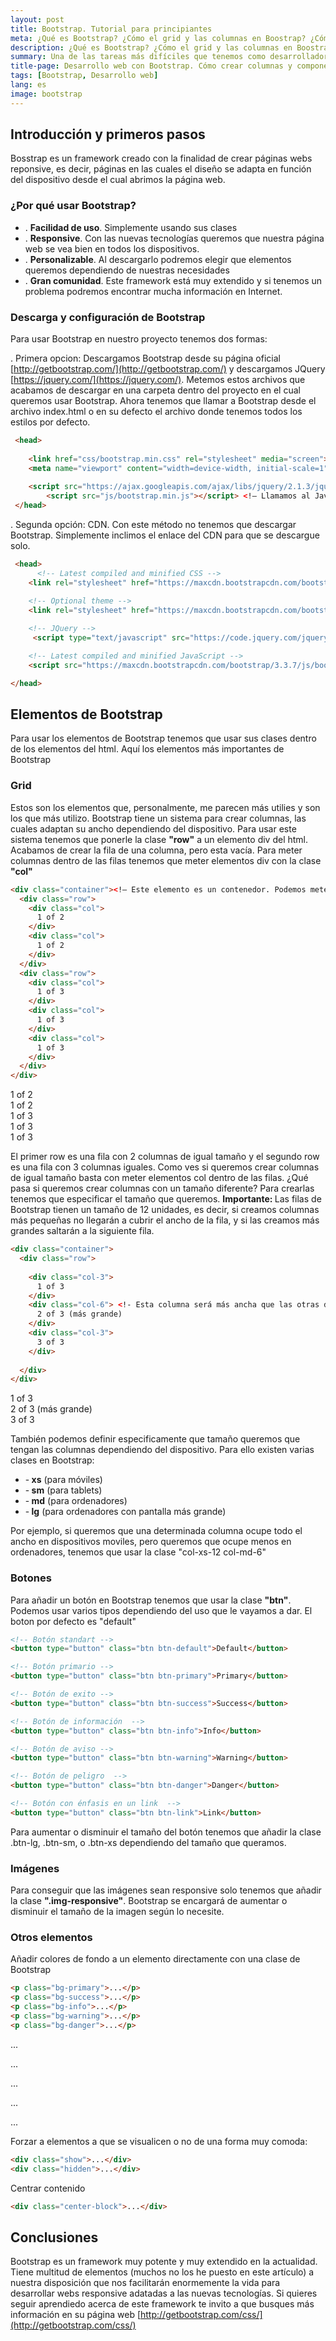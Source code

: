 ```yaml
---
layout: post
title: Bootstrap. Tutorial para principiantes
meta: ¿Qué es Bootstrap? ¿Cómo el grid y las columnas en Boostrap? ¿Cómo hacer un diseño responsive?
description: ¿Qué es Bootstrap? ¿Cómo el grid y las columnas en Boostrap? ¿Cómo hacer un diseño responsive?
summary: Una de las tareas más difíciles que tenemos como desarrolladores webs es la obligación de adaptar el contenido de nuestra web a todas las pantallas. Afortunadamente contamos con Bootstrap, un framework capaz de adaptar todo nuestro contenido. En este artículo veremos como podemos hacer uso de Bootstrap para sacarle todo el partido.
title-page: Desarrollo web con Bootstrap. Cómo crear columnas y componentes responsive
tags: [Bootstrap, Desarrollo web] 
lang: es
image: bootstrap
---
```



<h2>Introducción y primeros pasos</h2>

Bosstrap es un framework creado con la finalidad de crear páginas webs reponsive, es decir, páginas en las cuales el diseño se adapta en función del dispositivo desde
el cual abrimos la página web. 

<h3><b>¿Por qué usar Bootstrap?</b></h3>


 - . <b> Facilidad de uso</b>. Simplemente usando sus clases 
 - . <b> Responsive</b>. Con las nuevas tecnologías queremos que nuestra página web se vea bien en todos los dispositivos. 
 - . <b> Personalizable</b>. Al descargarlo podremos elegir que elementos queremos dependiendo de nuestras necesidades
 - . <b> Gran comunidad</b>. Este framework está muy extendido y si tenemos un problema podremos encontrar mucha información en Internet.


<h3><b>Descarga y configuración de Bootstrap</b></h3>

Para usar Bootstrap en nuestro proyecto tenemos dos formas:

 . Primera opcion: Descargamos Bootstrap desde su página oficial [http://getbootstrap.com/](http://getbootstrap.com/) y descargamos JQuery [https://jquery.com/](https://jquery.com/). 
 Metemos estos archivos que acabamos de descargar en una carpeta dentro del proyecto en el cual queremos usar Bootstrap. Ahora tenemos que llamar a Bootstrap desde el archivo index.html o en su defecto el archivo donde tenemos todos los estilos por defecto.


```html
 <head> 
  
 	<link href="css/bootstrap.min.css" rel="stylesheet" media="screen"> <! Inicializamos Bootstrap con la ruta en la que se encuentra.–> 
 	<meta name="viewport" content="width=device-width, initial-scale=1"> <!– Con esto garantizamos que se vea correctamente en todos los dispositivos móviles –> 
 	
 	<script src="https://ajax.googleapis.com/ajax/libs/jquery/2.1.3/jquery.min.js"></script> <!– Llamamos antes a JQuery –> 
    	<script src="js/bootstrap.min.js"></script> <!– Llamamos al JavaScript de Bootstrap –> 
 </head>
```
 
   . Segunda opción: CDN. Con este método no tenemos que descargar Bootstrap. Simplemente inclimos el enlace del CDN para que se descargue solo.
  
```html
 <head>
	  <!-- Latest compiled and minified CSS -->
	<link rel="stylesheet" href="https://maxcdn.bootstrapcdn.com/bootstrap/3.3.7/css/bootstrap.min.css" integrity="sha384-BVYiiSIFeK1dGmJRAkycuHAHRg32OmUcww7on3RYdg4Va+PmSTsz/K68vbdEjh4u" crossorigin="anonymous">

	<!-- Optional theme -->
	<link rel="stylesheet" href="https://maxcdn.bootstrapcdn.com/bootstrap/3.3.7/css/bootstrap-theme.min.css" integrity="sha384-rHyoN1iRsVXV4nD0JutlnGaslCJuC7uwjduW9SVrLvRYooPp2bWYgmgJQIXwl/Sp" crossorigin="anonymous">
	
	<!-- JQuery -->
	 <script type="text/javascript" src="https://code.jquery.com/jquery-2.1.1.min.js"></script>

	<!-- Latest compiled and minified JavaScript -->
	<script src="https://maxcdn.bootstrapcdn.com/bootstrap/3.3.7/js/bootstrap.min.js" integrity="sha384-Tc5IQib027qvyjSMfHjOMaLkfuWVxZxUPnCJA7l2mCWNIpG9mGCD8wGNIcPD7Txa" crossorigin="anonymous"></script>

</head>
```
  
<h2>Elementos de Bootstrap</h2>

Para usar los elementos de Bootstrap tenemos que usar sus clases dentro de los elementos del html. Aquí los elementos más importantes de Bootstrap

<h3><b>Grid</b></h3>

Estos son los elementos que, personalmente, me parecen más utilies y son los que más utilizo. Bootstrap tiene un sistema para crear columnas, las cuales adaptan su ancho dependiendo
del dispositivo.
Para usar este sistema tenemos que ponerle la clase <b>"row"</b> a un elemento div del html. Acabamos de crear la fila de una columna, pero esta vacía. Para meter columnas dentro de las filas tenemos 
que meter elementos div con la clase <b>"col"</b>

```html
<div class="container"><!– Este elemento es un contenedor. Podemos meter elementos dentro de este contenedor para que se les aplique un margen y se centren –> 
  <div class="row">
    <div class="col">
      1 of 2
    </div>
    <div class="col">
      1 of 2
    </div>
  </div>
  <div class="row">
    <div class="col">
      1 of 3
    </div>
    <div class="col">
      1 of 3
    </div>
    <div class="col">
      1 of 3
    </div>
  </div>
</div>
```

  <div class="row">
    <div class="col m6 red lighten-4">
      1 of 2
    </div>
    <div class="col m6 purple lighten-4">
      1 of 2
    </div>
  </div>
  <div class="row">
    <div class="col m4 amber lighten-4">
      1 of 3
    </div>
    <div class="col m4 cyan lighten-4">
      1 of 3
    </div>
    <div class="col m4 teal lighten-4">
      1 of 3
    </div>
  </div>


El primer row es una fila con 2 columnas de igual tamaño y el segundo row es una fila con 3 columnas iguales. Como ves si queremos crear columnas de igual tamaño basta con meter
elementos col dentro de las filas. ¿Qué pasa si queremos crear columnas con un tamaño diferente?
Para crearlas tenemos que especificar el tamaño que queremos. <b>Importante: </b> Las filas de Bootstrap tienen un tamaño de 12 unidades, es decir, si creamos columnas más pequeñas
no llegarán a cubrir el ancho de la fila, y si las creamos más grandes saltarán a la siguiente fila.

```html
<div class="container">
  <div class="row">
  
    <div class="col-3">
      1 of 3
    </div>
    <div class="col-6"> <!- Esta columna será más ancha que las otras dos ->
      2 of 3 (más grande)
    </div>
    <div class="col-3">
      3 of 3
    </div>
  
  </div>
</div>
```

  <div class="row">
    <div class="col m3 amber lighten-4">
      1 of 3
    </div>
    <div class="col m6 cyan lighten-4">
      2 of 3 (más grande)
    </div>
    <div class="col m3 teal lighten-4">
      3 of 3
    </div>
  </div>

También podemos definir especificamente que tamaño queremos que tengan las columnas dependiendo del dispositivo. Para ello existen varias clases en Bootstrap:

 - -<b> xs</b> (para móviles)
 - -<b> sm</b> (para tablets)
 - -<b> md</b> (para ordenadores)
 - -<b> lg</b> (para ordenadores con pantalla más grande)

 Por ejemplo, si queremos que una determinada columna ocupe todo el ancho en dispositivos moviles, pero queremos que ocupe menos en ordenadores, tenemos que usar la 
 clase "col-xs-12 col-md-6"


<h3><b>Botones</b></h3>

Para añadir un botón en Bootstrap tenemos que usar la clase <b>"btn"</b>. Podemos usar varios tipos dependiendo del uso que le vayamos a dar. El boton por defecto es "default"

```html
<!-- Botón standart -->
<button type="button" class="btn btn-default">Default</button>

<!-- Botón primario -->
<button type="button" class="btn btn-primary">Primary</button>

<!-- Botón de exito -->
<button type="button" class="btn btn-success">Success</button>

<!-- Botón de información  -->
<button type="button" class="btn btn-info">Info</button>

<!-- Botón de aviso -->
<button type="button" class="btn btn-warning">Warning</button>

<!-- Botón de peligro  -->
<button type="button" class="btn btn-danger">Danger</button>

<!-- Botón con énfasis en un link  -->
<button type="button" class="btn btn-link">Link</button>
```

Para aumentar o disminuir el tamaño del botón tenemos que añadir la clase .btn-lg, .btn-sm, o .btn-xs dependiendo del tamaño que queramos.

<h3><b>Imágenes</b></h3>

Para conseguir que las imágenes sean responsive solo tenemos que añadir la clase <b>".img-responsive"</b>. Bootstrap se encargará de aumentar o disminuir el tamaño de la imagen
según lo necesite.

<h3><b>Otros elementos</b></h3>

Añadir colores de fondo a un elemento directamente con una clase de Bootstrap

```html
<p class="bg-primary">...</p>
<p class="bg-success">...</p>
<p class="bg-info">...</p>
<p class="bg-warning">...</p>
<p class="bg-danger">...</p>
```

<p class="blue">...</p>
<p class="green lighten-3">...</p>
<p class="cyan lighten-5">...</p>
<p class="yellow lighten-3">...</p>
<p class=" red lighten-2">...</p>

Forzar a elementos a que se visualicen o no de una forma muy comoda:

```html
<div class="show">...</div>
<div class="hidden">...</div>
```

Centrar contenido

```html
<div class="center-block">...</div>
```

<h2>Conclusiones</h2>
 
 Bootstrap es un framework muy potente y muy extendido en la actualidad. Tiene multitud de elementos (muchos no los he puesto en este artículo) a nuestra disposición que 
 nos facilitarán enormemente la vida para desarrollar webs responsive adatadas a las nuevas tecnologías. Si quieres seguir aprendiedo acerca de este framework te invito a que
 busques más información en su página web [http://getbootstrap.com/css/](http://getbootstrap.com/css/)
  
  

